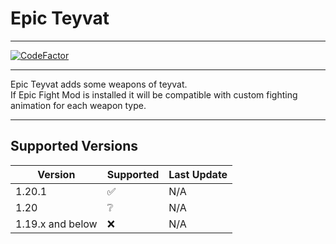 # Epic Teyvat
---

[![CodeFactor](https://www.codefactor.io/repository/github/yassaaatu/epicteyvat/badge)](https://www.codefactor.io/repository/github/yassaaatu/epicteyvat)

---

Epic Teyvat adds some weapons of teyvat.\
If Epic Fight Mod is installed it will be compatible with custom fighting animation for each weapon type.

---

## Supported Versions


| Version    | Supported          | Last Update |
| ---------- | ------------------ | ----------- |
| 1.20.1     | :white_check_mark: | N/A        |
| 1.20       | :grey_question:    | N/A        |
| 1.19.x and below | :x:            | N/A        |
